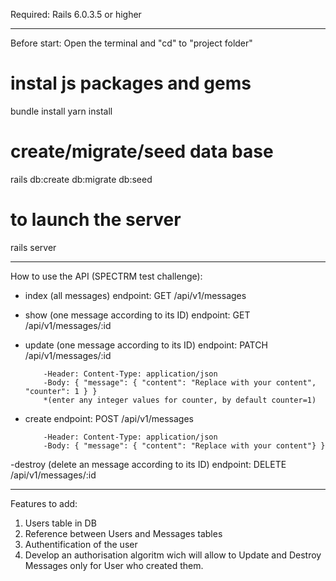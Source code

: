 Required: Rails 6.0.3.5 or higher

________________________________________________________________________________
Before start:
Open the terminal and "cd" to "project folder"

# instal js packages and gems
bundle install
yarn install


# create/migrate/seed data base
rails db:create db:migrate db:seed

# to launch the server
rails server

________________________________________________________________________________
How to use the API (SPECTRM test challenge):

- index (all messages)
endpoint: GET /api/v1/messages

- show (one message according to its ID)
endpoint: GET /api/v1/messages/:id

- update (one message according to its ID)
endpoint: PATCH /api/v1/messages/:id

          -Header: Content-Type: application/json
          -Body: { "message": { "content": "Replace with your content", "counter": 1 } }
          *(enter any integer values for counter, by default counter=1)

- create
endpoint: POST /api/v1/messages

          -Header: Content-Type: application/json
          -Body: { "message": { "content": "Replace with your content"} }

-destroy (delete an message according to its ID)
endpoint: DELETE /api/v1/messages/:id

________________________________________________________________________________
Features to add:
1) Users table in DB
2) Reference between Users and Messages tables
3) Authentification of the user
4) Develop an authorisation algoritm wich will allow to Update and Destroy Messages only for User who created them.
